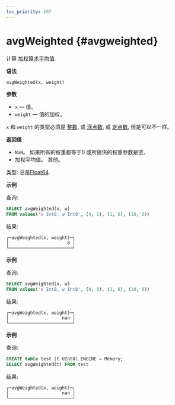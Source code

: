 ```yaml
---
toc_priority: 107
---
```


# avgWeighted {#avgweighted}


计算 [加权算术平均值](https://en.wikipedia.org/wiki/Weighted_arithmetic_mean).

**语法**

``` sql
avgWeighted(x, weight)
```

**参数**

-   `x` — 值。 
-   `weight` — 值的加权。 

`x` 和 `weight` 的类型必须是
[整数](../../../sql-reference/data-types/int-uint.md), 或
[浮点数](../../../sql-reference/data-types/float.md), 或
[定点数](../../../sql-reference/data-types/decimal.md),
但是可以不一样。

**返回值**

-   `NaN`。 如果所有的权重都等于0 或所提供的权重参数是空。
-   加权平均值。 其他。

类型: 总是[Float64](../../../sql-reference/data-types/float.md).

**示例**

查询:

``` sql
SELECT avgWeighted(x, w)
FROM values('x Int8, w Int8', (4, 1), (1, 0), (10, 2))
```

结果:

``` text
┌─avgWeighted(x, weight)─┐
│                      8 │
└────────────────────────┘
```


**示例**

查询:

``` sql
SELECT avgWeighted(x, w)
FROM values('x Int8, w Int8', (0, 0), (1, 0), (10, 0))
```

结果:

``` text
┌─avgWeighted(x, weight)─┐
│                    nan │
└────────────────────────┘
```

**示例**

查询:

``` sql
CREATE table test (t UInt8) ENGINE = Memory;
SELECT avgWeighted(t) FROM test
```

结果:

``` text
┌─avgWeighted(x, weight)─┐
│                    nan │
└────────────────────────┘
```
